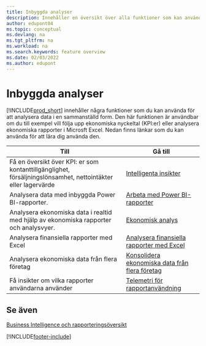 ```yaml
---
title: Inbyggda analyser
description: Innehåller en översikt över alla funktioner som kan användas för analysuppgifter i Business Central-produkten.
author: edupont04
ms.topic: conceptual
ms.devlang: na
ms.tgt_pltfrm: na
ms.workload: na
ms.search.keywords: feature overview
ms.date: 02/03/2022
ms.author: edupont
---
```

# <a name="built-in-analytics"></a><a name="built-in-analytics"></a>Inbyggda analyser

[!INCLUDE[prod_short](includes/prod_short.md)] innehåller några funktioner som du kan använda för att analysera data i en sammanställd form. Den här funktionen är användbar om du till exempel vill följa upp ekonomiska nyckeltal (KPI:er) eller analysera ekonomiska rapporter i Microsft Excel. Nedan finns länkar som du kan använda för att lära dig använda den.

| Till | Gå till |
| --- | --- |
|Få en översikt över KPI: er som kontanttillgänglighet, försäljningslönsamhet, nettointäkter eller lagervärde | [Intelligenta insikter](about-intelligent-cloud.md) |
|Analysera data med inbyggda Power BI-rapporter. | [Arbeta med Power BI-rapporter](across-working-with-powerbi.md) |
|Analysera ekonomiska data i realtid med hjälp av ekonomiska rapporter och analysvyer.| [Ekonomisk analys](bi.md) |
|Analysera finansiella rapporter med Excel | [Analysera finansiella rapporter med Excel](finance-analyze-excel.md) |
|Analysera ekonomiska data från flera företag | [Konsolidera ekonomiska data från flera företag](finance-consolidated-company-reporting.md) |
|Få insikter om vilka rapporter användarna använder| [Telemetri för rapportanvändning](/dynamics365/business-central/dev-itpro/administration/telemetry-reports-trace)|

## <a name="see-also"></a><a name="see-also"></a>Se även

[Business Intelligence och rapporteringsöversikt](reports-use-reports.md)

[!INCLUDE[footer-include](includes/footer-banner.md)]
